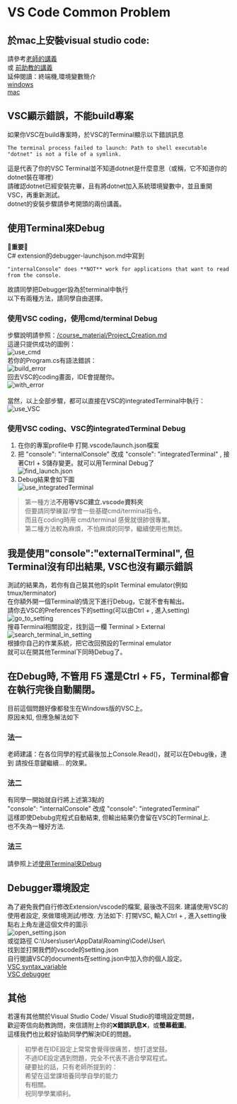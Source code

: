 # VS Code Common Problem

## 於mac上安裝visual studio code:
   請參考[老師的講義](https://cool.ntu.edu.tw/courses/4605/files/563742?module_item_id=168414) \
   或 [前助教的講義](https://github.com/fordevoted/1092_EE3031_Computer-Programming/blob/main/course%20material/MAC_VS_Code_Installation.pdf) \
   延伸閱讀：終端機,環境變數簡介 \
   [windows](https://cool.ntu.edu.tw/courses/4605/files/570123?module_item_id=172004) \
   [mac](https://cool.ntu.edu.tw/courses/4605/files/570124?module_item_id=172005)

## VSC顯示錯誤，不能build專案
   如果你VSC在build專案時，於VSC的Terminal顯示以下錯誤訊息
   ```
   The terminal process failed to launch: Path to shell executable "dotnet" is not a file of a symlink.
   ```
   這是代表了你的VSC Terminal並不知道dotnet是什麼意思（或稱，它不知道你的dotnet裝在哪裡）\
   請確認dotnet已經安裝完畢，且有將dotnet加入系統環境變數中，並且重開VSC，再重新測試。 \
   dotnet的安裝步驟請參考開頭的兩份講義。
   


## 使用Terminal來Debug
   :rotating_light:**重要**:rotating_light: \
   C# extension的debugger-launchjson.md中寫到
   ```
   "internalConsole" does **NOT** work for applications that want to read from the console.
   ```
   故請同學把Debugger設為於terminal中執行 \
   以下有兩種方法，請同學自由選擇。
### 使用VSC coding，使用cmd/terminal Debug
   步驟說明請參照：[/course_material/Project_Creation.md](https://github.com/fordevoted/1092_EE3031_Computer-Programming/blob/main/course%20material/Project%20Creation.md#using-command-linecmd) \
   這邊只提供成功的圖例： \
   ![use_cmd](https://imgur.com/L7xQ7YS.jpg) \
   若你的Program.cs有語法錯誤： \
   ![build_error](https://imgur.com/q3Ez6LE.jpg) \
   回去VSC的coding畫面，IDE會提醒你。 \
   ![with_error](https://imgur.com/dRBEsL1.jpg) \
    \
   當然，以上全部步驟，都可以直接在VSC的integratedTerminal中執行： \
   ![use_VSC](https://imgur.com/enEpmbS.jpg)
   
### 使用VSC coding、VSC的integratedTerminal Debug
   1. 在你的專案profile中 打開.vscode/launch.json檔案
   2. 把 "console": "internalConsole" 改成 "console": "integratedTerminal" , 接著Ctrl + S儲存變更。就可以用Terminal Debug了 \
   ![find_launch.json](https://imgur.com/opqGmUH.jpg) 
   3. Debug結果會如下圖 \
   ![use_integratedTerminal](https://imgur.com/yWBj9Nm.jpg) 
   > 第一種方法**不用等VSC建立.vscode資料夾** \
   > 但要請同學練習/學會一些基礎cmd/terminal指令。 \
   > 而且在coding時用 cmd/terminal 感覺就很帥很專業。 \
   > 第二種方法較為麻煩，不怕麻煩的同學，繼續使用也無妨。

## 我是使用"console":"externalTerminal", 但Terminal沒有印出結果, VSC也沒有顯示錯誤
   測試的結果為，若你有自己裝其他的split Terminal emulator(例如 tmux/terminator) \
   在你額外開一個Terminal的情況下進行Debug，它就不會有輸出。 \
   請你去VSC的Preferences下的setting(可以由Ctrl + , 進入setting) \
   ![go_to_setting](https://imgur.com/SgdL3YZ.jpg) \
   搜尋Terminal相關設定，找到這一欄 Terminal > External \
   ![search_terminal_in_setting](https://imgur.com/i27G8Sx.jpg) \
   根據你自己的作業系統，把它改回預設的Terminal emulator \
   就可以在開其他Terminal下同時Debug了。


## 在Debug時, 不管用 F5 還是Ctrl + F5，Terminal都會在執行完後自動關閉。
   目前這個問題好像都發生在Windows版的VSC上。 \
   原因未知, 但應急解法如下
### 法一
   老師建議：在各位同學的程式最後加上Console.Read()，就可以在Debug後，達到
   請按任意鍵繼續...
   的效果。
### 法二
   有同學一開始就自行將上述第3點的 \
   "console": "internalConsole" 改成 "console": "integratedTerminal" \
   這樣即使Debubg完程式自動結束, 但輸出結果仍會留在VSC的Terminal上. \
   也不失為一種好方法.
### 法三
   請參照上述[使用Terminal來Debug](https://github.com/fordevoted/1092_EE3031_Computer-Programming/edit/main/course%20material/Common_VSC_Problem.md##使用Terminal來Debug)

## Debugger環境設定
   為了避免我們自行修改Extension/vscode的檔案, 最後改不回來.
   建議使用VSC的使用者設定, 來做環境測試/修改.
   方法如下:
   打開VSC, 輸入Ctrl + , 進入setting後點右上角左邊這個文件的圖示 \
   ![open_setting.json](https://imgur.com/AY6NoZD.jpg) \
   或從路徑 C:\Users\user\AppData\Roaming\Code\User\ \
   找到並打開我們的vscode的setting.json \
   自行閱讀VSC的documents在setting.json中加入你的個人設定。 \
   [VSC syntax_variable](https://code.visualstudio.com/docs/editor/variables-reference) \
   [VSC debugger](https://github.com/microsoft/vscode-docs/blob/vnext/docs/editor/debugging.md#global-launch-configuration)

## 其他
   若還有其他關於Visual Studio Code/ Visual Studio的環境設定問題，\
   歡迎寄信向助教詢問，來信請附上你的:x:**錯誤訊息**:x:，或**螢幕截圖**。 \
   這樣我們也比較好協助同學們解決IDE的問題。 
  
>   初學者在IDE設定上常常會覺得很痛苦，想打退堂鼓。 \
>   不過IDE設定遇到問題，完全不代表不適合學寫程式。 \
>   硬要扯的話，只有老師所提到的： \
>   希望在這堂課培養同學自學的能力 \
>   有相關。 \
>   祝同學學業順利。

  
